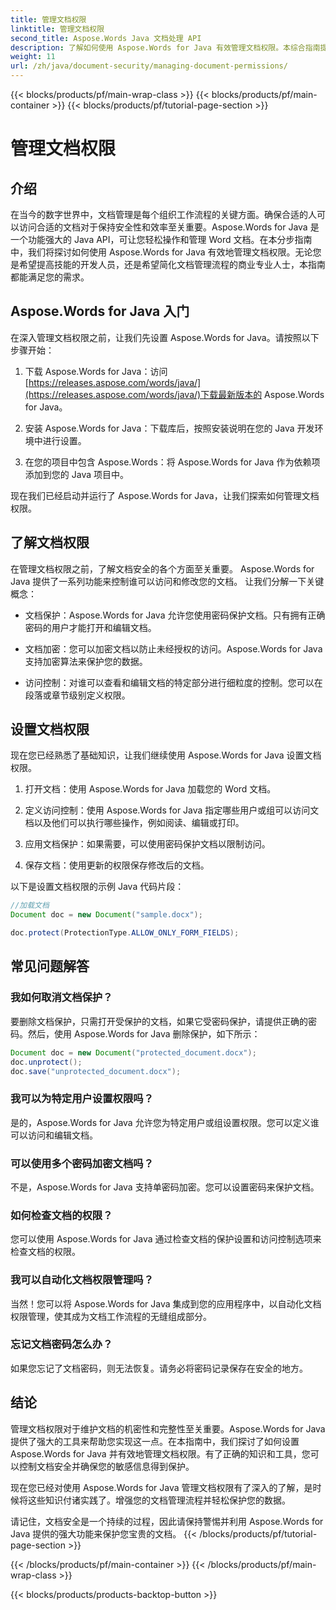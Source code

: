 ```yaml
---
title: 管理文档权限
linktitle: 管理文档权限
second_title: Aspose.Words Java 文档处理 API
description: 了解如何使用 Aspose.Words for Java 有效管理文档权限。本综合指南提供分步说明和源代码示例。
weight: 11
url: /zh/java/document-security/managing-document-permissions/
---
```


{{< blocks/products/pf/main-wrap-class >}}
{{< blocks/products/pf/main-container >}}
{{< blocks/products/pf/tutorial-page-section >}}

# 管理文档权限


## 介绍

在当今的数字世界中，文档管理是每个组织工作流程的关键方面。确保合适的人可以访问合适的文档对于保持安全性和效率至关重要。Aspose.Words for Java 是一个功能强大的 Java API，可让您轻松操作和管理 Word 文档。在本分步指南中，我们将探讨如何使用 Aspose.Words for Java 有效地管理文档权限。无论您是希望提高技能的开发人员，还是希望简化文档管理流程的商业专业人士，本指南都能满足您的需求。

## Aspose.Words for Java 入门

在深入管理文档权限之前，让我们先设置 Aspose.Words for Java。请按照以下步骤开始：

1. 下载 Aspose.Words for Java：访问[https://releases.aspose.com/words/java/](https://releases.aspose.com/words/java/)下载最新版本的 Aspose.Words for Java。

2. 安装 Aspose.Words for Java：下载库后，按照安装说明在您的 Java 开发环境中进行设置。

3. 在您的项目中包含 Aspose.Words：将 Aspose.Words for Java 作为依赖项添加到您的 Java 项目中。

现在我们已经启动并运行了 Aspose.Words for Java，让我们探索如何管理文档权限。

## 了解文档权限

在管理文档权限之前，了解文档安全的各个方面至关重要。 Aspose.Words for Java 提供了一系列功能来控制谁可以访问和修改您的文档。 让我们分解一下关键概念：

- 文档保护：Aspose.Words for Java 允许您使用密码保护文档。只有拥有正确密码的用户才能打开和编辑文档。

- 文档加密：您可以加密文档以防止未经授权的访问。Aspose.Words for Java 支持加密算法来保护您的数据。

- 访问控制：对谁可以查看和编辑文档的特定部分进行细粒度的控制。您可以在段落或章节级别定义权限。

## 设置文档权限

现在您已经熟悉了基础知识，让我们继续使用 Aspose.Words for Java 设置文档权限。

1. 打开文档：使用 Aspose.Words for Java 加载您的 Word 文档。

2. 定义访问控制：使用 Aspose.Words for Java 指定哪些用户或组可以访问文档以及他们可以执行哪些操作，例如阅读、编辑或打印。

3. 应用文档保护：如果需要，可以使用密码保护文档以限制访问。

4. 保存文档：使用更新的权限保存修改后的文档。

以下是设置文档权限的示例 Java 代码片段：

```java
//加载文档
Document doc = new Document("sample.docx");

doc.protect(ProtectionType.ALLOW_ONLY_FORM_FIELDS);
```

## 常见问题解答

### 我如何取消文档保护？

要删除文档保护，只需打开受保护的文档，如果它受密码保护，请提供正确的密码。然后，使用 Aspose.Words for Java 删除保护，如下所示：

```java
Document doc = new Document("protected_document.docx");
doc.unprotect();
doc.save("unprotected_document.docx");
```

### 我可以为特定用户设置权限吗？

是的，Aspose.Words for Java 允许您为特定用户或组设置权限。您可以定义谁可以访问和编辑文档。

### 可以使用多个密码加密文档吗？

不是，Aspose.Words for Java 支持单密码加密。您可以设置密码来保护文档。

### 如何检查文档的权限？

您可以使用 Aspose.Words for Java 通过检查文档的保护设置和访问控制选项来检查文档的权限。

### 我可以自动化文档权限管理吗？

当然！您可以将 Aspose.Words for Java 集成到您的应用程序中，以自动化文档权限管理，使其成为文档工作流程的无缝组成部分。

### 忘记文档密码怎么办？

如果您忘记了文档密码，则无法恢复。请务必将密码记录保存在安全的地方。

## 结论

管理文档权限对于维护文档的机密性和完整性至关重要。Aspose.Words for Java 提供了强大的工具来帮助您实现这一点。在本指南中，我们探讨了如何设置 Aspose.Words for Java 并有效地管理文档权限。有了正确的知识和工具，您可以控制文档安全并确保您的敏感信息得到保护。

现在您已经对使用 Aspose.Words for Java 管理文档权限有了深入的了解，是时候将这些知识付诸实践了。增强您的文档管理流程并轻松保护您的数据。

请记住，文档安全是一个持续的过程，因此请保持警惕并利用 Aspose.Words for Java 提供的强大功能来保护您宝贵的文档。
{{< /blocks/products/pf/tutorial-page-section >}}

{{< /blocks/products/pf/main-container >}}
{{< /blocks/products/pf/main-wrap-class >}}

{{< blocks/products/products-backtop-button >}}
